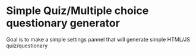 # Simple Quiz/Multiple choice questionary generator
Goal is to make a simple settings pannel that will generate simple HTML/JS quiz/questionary
